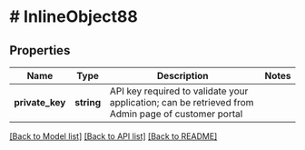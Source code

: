 # # InlineObject88

## Properties

Name | Type | Description | Notes
------------ | ------------- | ------------- | -------------
**private_key** | **string** | API key required to validate your application; can be retrieved from Admin page of customer portal |

[[Back to Model list]](../../README.md#models) [[Back to API list]](../../README.md#endpoints) [[Back to README]](../../README.md)
